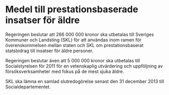 # Medel till prestationsbaserade insatser för äldre

Regeringen beslutar att 266 000 000 kronor ska utbetalas till Sveriges Kommuner och Landsting (SKL) för att användas inom ramen för överenskommelsen mellan staten och SKL om prestationsbaserat statsbidrag till insatser för äldre personer.

Regeringen beslutar även att 5 000 000 kronor ska utbetalas till Socialstyrelsen för 2011 för en vetenskaplig utvärdering och uppföljning av försöksverksamheter med fokus på de mest sjuka äldre.

SKL ska lämna en samlad slutredogörelse senast den 31 december 2013 till Socialdepartementet.

